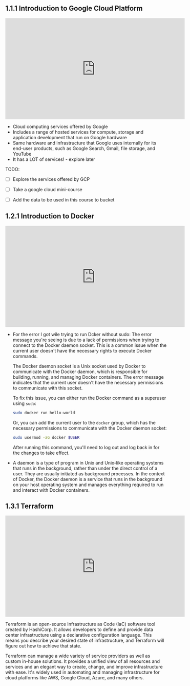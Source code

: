 ## 1.1.1 Introduction to Google Cloud Platform

<iframe width="560" height="315" src="https://www.youtube.com/embed/18jIzE41fJ4?si=rj3_gEuUqHqTU77-" title="YouTube video player" frameborder="0" allow="accelerometer; autoplay; clipboard-write; encrypted-media; gyroscope; picture-in-picture; web-share" allowfullscreen></iframe>

- Cloud computing services offered by Google
- Includes a range of hosted services for compute, storage and application development that run on Google hardware
- Same hardware and infrastructure that Google uses internally for its end-user products, such as Google Search, Gmail, file storage, and YouTube
- It has a LOT of services! - explore later

TODO:
- [ ] Explore the services offered by GCP
- [ ] Take a google cloud mini-course
- [ ] Add the data to be used in this course to bucket


## 1.2.1 Introduction to Docker

<iframe width="560" height="315" src="https://www.youtube.com/embed/EYNwNlOrpr0?si=9ZNehA6bRrrQSXK2" title="YouTube video player" frameborder="0" allow="accelerometer; autoplay; clipboard-write; encrypted-media; gyroscope; picture-in-picture; web-share" allowfullscreen></iframe>

- For the error I got wile trying to run Dcker without sudo:
    The error message you're seeing is due to a lack of permissions when trying to connect to the Docker daemon socket. This is a common issue when the current user doesn't have the necessary rights to execute Docker commands.

    The Docker daemon socket is a Unix socket used by Docker to communicate with the Docker daemon, which is responsible for building, running, and managing Docker containers. The error message indicates that the current user doesn't have the necessary permissions to communicate with this socket.

    To fix this issue, you can either run the Docker command as a superuser using `sudo`:

    ```bash
    sudo docker run hello-world
    ```

    Or, you can add the current user to the `docker` group, which has the necessary permissions to communicate with the Docker daemon socket:

    ```bash
    sudo usermod -aG docker $USER
    ```

    After running this command, you'll need to log out and log back in for the changes to take effect.

- A daemon is a type of program in Unix and Unix-like operating systems that runs in the background, rather than under the direct control of a user. They are usually initiated as background processes. In the context of Docker, the Docker daemon is a service that runs in the background on your host operating system and manages everything required to run and interact with Docker containers.


## 1.3.1 Terraform

<iframe width="560" height="315" src="https://www.youtube.com/embed/s2bOYDCKl_M?si=bS-nKBlkAHfFTD5G" title="YouTube video player" frameborder="0" allow="accelerometer; autoplay; clipboard-write; encrypted-media; gyroscope; picture-in-picture; web-share" allowfullscreen></iframe>

Terraform is an open-source Infrastructure as Code (IaC) software tool created by HashiCorp. It allows developers to define and provide data center infrastructure using a declarative configuration language. This means you describe your desired state of infrastructure, and Terraform will figure out how to achieve that state. 

Terraform can manage a wide variety of service providers as well as custom in-house solutions. It provides a unified view of all resources and services and an elegant way to create, change, and improve infrastructure with ease. It's widely used in automating and managing infrastructure for cloud platforms like AWS, Google Cloud, Azure, and many others.



